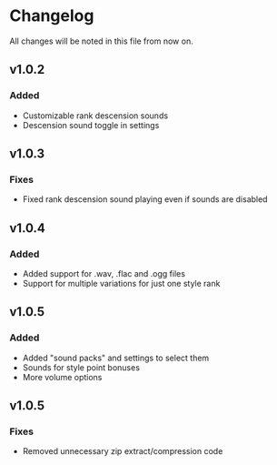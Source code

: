 # Changelog

All changes will be noted in this file from now on.

## v1.0.2

### Added
- Customizable rank descension sounds
- Descension sound toggle in settings

## v1.0.3

### Fixes
- Fixed rank descension sound playing even if sounds are disabled

## v1.0.4

### Added
- Added support for .wav, .flac and .ogg files
- Support for multiple variations for just one style rank

## v1.0.5

### Added
- Added "sound packs" and settings to select them
- Sounds for style point bonuses
- More volume options

## v1.0.5

### Fixes
- Removed unnecessary zip extract/compression code

